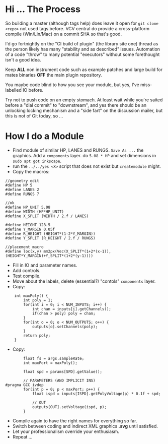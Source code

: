 # Hi ... The Process

So building a master (although tags help) does leave it open for `git clone <repo>` not used tags before. VCV central do provide a cross-platform compile (Win/Lin/Mac) on a commit SHA so that's good.

I'd go fortnightly on the "CI build of plugin" (the library site one) thread as the person likely has many "stability and as described" issues. Automation of a code "throw" to many potential "executors" without some forethought isn't a good idea.

Keep **ALL** non instrument code such as example patches and large build for mates binaries **OFF** the main plugin repository.

You maybe code blind to how you see your module, but yes, I've miss-labelled IO before.

Try not to push code on an empty stomach. At least wait while you're saited before a "dial commit" to "downstream", and yes there should be an unlocking locking mechanism and a "side fart" on the discussion mailer, but this is not of Git today, so ...

# How I do a Module
* Find module of similar HP, LANES and RUNGS. `Save As ...` the graphics. Add a `components` layer. do `5.08 * HP` and set dimensions in `sudo apt got inkscape`.
* run the `../../yes <X>` script that does not exist but `createmodule` might.
* Copy the macros:
```
//geometry edit
#define HP 5
#define LANES 2
#define RUNGS 7

//ok
#define HP_UNIT 5.08
#define WIDTH (HP*HP_UNIT)
#define X_SPLIT (WIDTH / 2.f / LANES)

#define HEIGHT 128.5
#define Y_MARGIN 0.05f
#define R_HEIGHT (HEIGHT*(1-2*Y_MARGIN))
#define Y_SPLIT (R_HEIGHT / 2.f / RUNGS)

//placement macro
#define loc(x,y) mm2px(Vec(X_SPLIT*(1+2*(x-1)), (HEIGHT*Y_MARGIN)+Y_SPLIT*(1+2*(y-1))))
```

* Fill in IO and parameter names.
* Add controls.
* Test compile.
* Move about the labels, delete (essential?) "contols" `components` layer.
* Copy:
```
	int maxPoly() {
		int poly = 1;
		for(int i = 0; i < NUM_INPUTS; i++) {
			int chan = inputs[i].getChannels();
			if(chan > poly) poly = chan;
		}
		for(int o = 0; o < NUM_OUTPUTS; o++) {
			outputs[o].setChannels(poly);
		}
		return poly;
	}
```
* Copy:
```
		float fs = args.sampleRate;
		int maxPort = maxPoly();

		float spd = params[SPD].getValue();

		// PARAMETERS (AND IMPLICIT INS)
#pragma GCC ivdep
		for(int p = 0; p < maxPort; p++) {
			float ispd = inputs[ISPD].getPolyVoltage(p) * 0.1f + spd;
 
			// OUT
			outputs[OUT].setVoltage(ispd, p);
		}
```
* Compile again to have the right names for everything so far.
* Switch between coding and indirect XML graphics **.svg** until satisfied.
* Let your professionalism override your enthusiasm.
* Repeat ...
